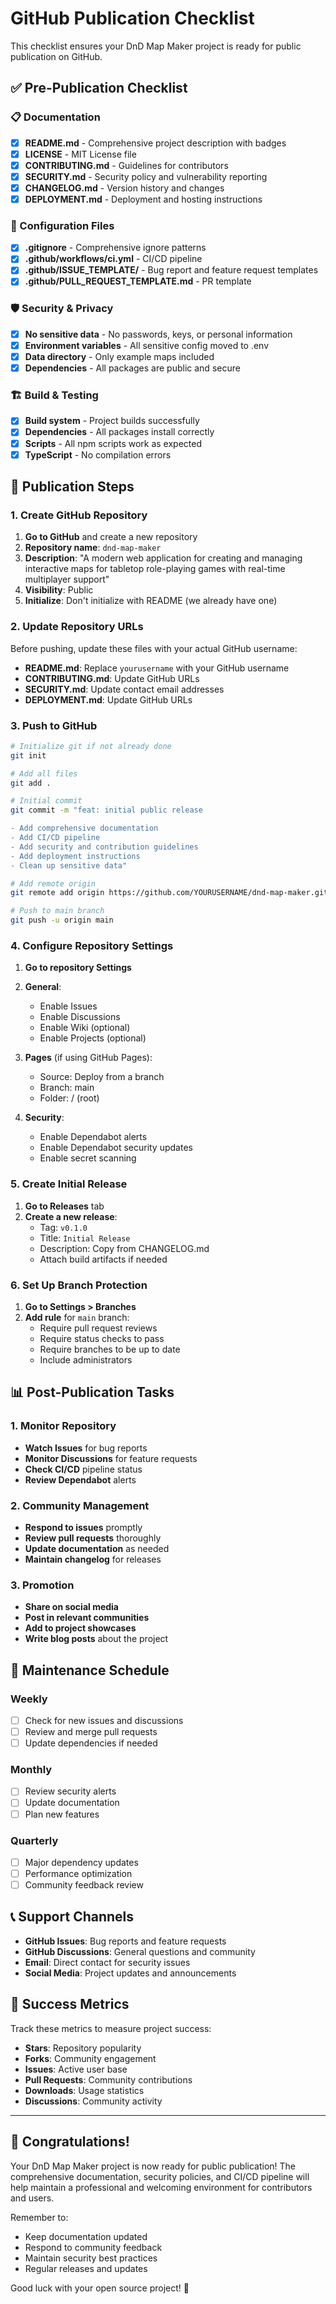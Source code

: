 # GitHub Publication Checklist

This checklist ensures your DnD Map Maker project is ready for public publication on GitHub.

## ✅ Pre-Publication Checklist

### 📋 Documentation
- [x] **README.md** - Comprehensive project description with badges
- [x] **LICENSE** - MIT License file
- [x] **CONTRIBUTING.md** - Guidelines for contributors
- [x] **SECURITY.md** - Security policy and vulnerability reporting
- [x] **CHANGELOG.md** - Version history and changes
- [x] **DEPLOYMENT.md** - Deployment and hosting instructions

### 🔧 Configuration Files
- [x] **.gitignore** - Comprehensive ignore patterns
- [x] **.github/workflows/ci.yml** - CI/CD pipeline
- [x] **.github/ISSUE_TEMPLATE/** - Bug report and feature request templates
- [x] **.github/PULL_REQUEST_TEMPLATE.md** - PR template

### 🛡️ Security & Privacy
- [x] **No sensitive data** - No passwords, keys, or personal information
- [x] **Environment variables** - All sensitive config moved to .env
- [x] **Data directory** - Only example maps included
- [x] **Dependencies** - All packages are public and secure

### 🏗️ Build & Testing
- [x] **Build system** - Project builds successfully
- [x] **Dependencies** - All packages install correctly
- [x] **Scripts** - All npm scripts work as expected
- [x] **TypeScript** - No compilation errors

## 🚀 Publication Steps

### 1. Create GitHub Repository

1. **Go to GitHub** and create a new repository
2. **Repository name**: `dnd-map-maker`
3. **Description**: "A modern web application for creating and managing interactive maps for tabletop role-playing games with real-time multiplayer support"
4. **Visibility**: Public
5. **Initialize**: Don't initialize with README (we already have one)

### 2. Update Repository URLs

Before pushing, update these files with your actual GitHub username:

- **README.md**: Replace `yourusername` with your GitHub username
- **CONTRIBUTING.md**: Update GitHub URLs
- **SECURITY.md**: Update contact email addresses
- **DEPLOYMENT.md**: Update GitHub URLs

### 3. Push to GitHub

```bash
# Initialize git if not already done
git init

# Add all files
git add .

# Initial commit
git commit -m "feat: initial public release

- Add comprehensive documentation
- Add CI/CD pipeline
- Add security and contribution guidelines
- Add deployment instructions
- Clean up sensitive data"

# Add remote origin
git remote add origin https://github.com/YOURUSERNAME/dnd-map-maker.git

# Push to main branch
git push -u origin main
```

### 4. Configure Repository Settings

1. **Go to repository Settings**
2. **General**:
   - Enable Issues
   - Enable Discussions
   - Enable Wiki (optional)
   - Enable Projects (optional)

3. **Pages** (if using GitHub Pages):
   - Source: Deploy from a branch
   - Branch: main
   - Folder: / (root)

4. **Security**:
   - Enable Dependabot alerts
   - Enable Dependabot security updates
   - Enable secret scanning

### 5. Create Initial Release

1. **Go to Releases** tab
2. **Create a new release**:
   - Tag: `v0.1.0`
   - Title: `Initial Release`
   - Description: Copy from CHANGELOG.md
   - Attach build artifacts if needed

### 6. Set Up Branch Protection

1. **Go to Settings > Branches**
2. **Add rule** for `main` branch:
   - Require pull request reviews
   - Require status checks to pass
   - Require branches to be up to date
   - Include administrators

## 📊 Post-Publication Tasks

### 1. Monitor Repository

- **Watch Issues** for bug reports
- **Monitor Discussions** for feature requests
- **Check CI/CD** pipeline status
- **Review Dependabot** alerts

### 2. Community Management

- **Respond to issues** promptly
- **Review pull requests** thoroughly
- **Update documentation** as needed
- **Maintain changelog** for releases

### 3. Promotion

- **Share on social media**
- **Post in relevant communities**
- **Add to project showcases**
- **Write blog posts** about the project

## 🔄 Maintenance Schedule

### Weekly
- [ ] Check for new issues and discussions
- [ ] Review and merge pull requests
- [ ] Update dependencies if needed

### Monthly
- [ ] Review security alerts
- [ ] Update documentation
- [ ] Plan new features

### Quarterly
- [ ] Major dependency updates
- [ ] Performance optimization
- [ ] Community feedback review

## 📞 Support Channels

- **GitHub Issues**: Bug reports and feature requests
- **GitHub Discussions**: General questions and community
- **Email**: Direct contact for security issues
- **Social Media**: Project updates and announcements

## 🎯 Success Metrics

Track these metrics to measure project success:

- **Stars**: Repository popularity
- **Forks**: Community engagement
- **Issues**: Active user base
- **Pull Requests**: Community contributions
- **Downloads**: Usage statistics
- **Discussions**: Community activity

---

## 🎉 Congratulations!

Your DnD Map Maker project is now ready for public publication! The comprehensive documentation, security policies, and CI/CD pipeline will help maintain a professional and welcoming environment for contributors and users.

Remember to:
- Keep documentation updated
- Respond to community feedback
- Maintain security best practices
- Regular releases and updates

Good luck with your open source project! 🚀
